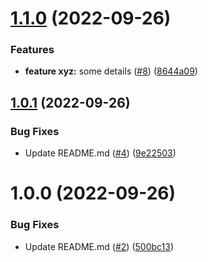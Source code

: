 # [1.1.0](https://github.com/kevin-opn/TSRP/compare/v1.0.1...v1.1.0) (2022-09-26)


### Features

* **feature xyz:** some details ([#8](https://github.com/kevin-opn/TSRP/issues/8)) ([8644a09](https://github.com/kevin-opn/TSRP/commit/8644a09ca81d7d42ead1aa3177d730fa7fc296f3))

## [1.0.1](https://github.com/kevin-opn/TSRP/compare/v1.0.0...v1.0.1) (2022-09-26)


### Bug Fixes

* Update README.md ([#4](https://github.com/kevin-opn/TSRP/issues/4)) ([9e22503](https://github.com/kevin-opn/TSRP/commit/9e225039ad983e8ba6e200af49386e556aa19183))

# 1.0.0 (2022-09-26)


### Bug Fixes

* Update README.md ([#2](https://github.com/kevin-opn/TSRP/issues/2)) ([500bc13](https://github.com/kevin-opn/TSRP/commit/500bc1393540069a62bd760bc66b23e844aa886a))
